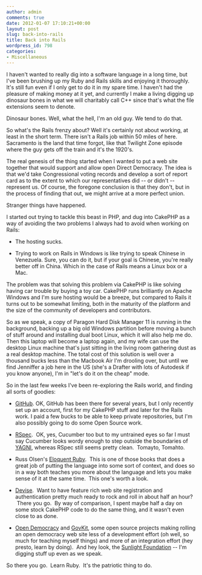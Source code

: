 ```yaml
---
author: admin
comments: true
date: 2012-01-07 17:10:21+00:00
layout: post
slug: back-into-rails
title: Back into Rails
wordpress_id: 798
categories:
- Miscellaneous
---
```


I haven't wanted to really dig into a software language in a long time, but I've been brushing up my Ruby and Rails skills and enjoying it thoroughly. It's still fun even if I only get to do it in my spare time. I haven't had the pleasure of making money at it yet, and currently I make a living digging up dinosaur bones in what we will charitably call C++ since that's what the file extensions seem to denote.

Dinosaur bones. Well, what the hell, I'm an old guy. We tend to do that.

So what's the Rails frenzy about? Well it's certainly not about working, at least in the short term. There isn't a Rails job within 50 miles of here. Sacramento is the land that time forgot, like that Twilight Zone episode where the guy gets off the train and it's the 1920's.

The real genesis of the thing started when I wanted to put a web site together that would support and allow open Direct Democracy. The idea is that we'd take Congressional voting records and develop a sort of report card as to the extent to which our representatives did -- or didn't -- represent us. Of course, the foregone conclusion is that they don't, but in the process of finding that out, we might arrive at a more perfect union.

Stranger things have happened.

I started out trying to tackle this beast in PHP, and dug into CakePHP as a way of avoiding the two problems I always had to avoid when working on Rails:



	
  * The hosting sucks.

	
  * Trying to work on Rails in Windows is like trying to speak Chinese in Venezuela. Sure, you can do it, but if your goal is Chinese, you're really better off in China. Which in the case of Rails means a Linux box or a Mac.


The problem was that solving this problem via CakePHP is like solving having car trouble by buying a toy car. CakePHP runs brilliantly on Apache Windows and I'm sure hosting would be a breeze, but compared to Rails it turns out to be somewhat limiting, both in the maturity of the platform and the size of the community of developers and contributors.

So as we speak, a copy of Paragon Hard Disk Manager 11 is running in the background, backing up a big old Windows partition before moving a bunch of stuff around and installing dual boot Linux, which it will also help me do. Then this laptop will become a laptop again, and my wife can use the desktop Linux machine that's just sitting in the living room gathering dust as a real desktop machine. The total cost of this solution is well over a thousand bucks less than the Macbook Air I'm drooling over, but until we find Jenniffer a job here in the US (she's a Drafter with lots of Autodesk if you know anyone), I'm in "let's do it on the cheap" mode.

So in the last few weeks I've been re-exploring the Rails world, and finding all sorts of goodies:

	
  * [GitHub](https://github.com/). OK, GitHub has been there for several years, but I only recently set up an account, first for my CakePHP stuff and later for the Rails work. I paid a few bucks to be able to keep private repositories, but I'm also possibly going to do some Open Source work.

	
  * [RSpec](http://blog.davidchelimsky.net/2007/05/14/an-introduction-to-rspec-part-i/).  OK, yes, Cucumber too but to my untrained eyes so far I must say Cucumber looks wordy enough to step outside the boundaries of [YAGNI](http://en.wikipedia.org/wiki/You_ain't_gonna_need_it), whereas RSpec still seems pretty clean.  Tomayto, Tomahto.

	
  * Russ Olsen's [Eloquent Ruby](http://www.amazon.com/Eloquent-Ruby-Addison-Wesley-Professional/dp/0321584104/ref=sr_1_1?ie=UTF8&qid=1325954089&sr=8-1).  This is one of those books that does a great job of putting the language into some sort of context, and does so in a way both teaches you more about the language and lets you make sense of it at the same time.  This one's worth a look.

	
  * [Devise](https://github.com/plataformatec/devise).  Want to have feature rich web site registration and authentication pretty much ready to rock and roll in about half an hour?  There you go.  By way of comparison, I spent maybe half a day on some stock CakePHP code to do the same thing, and it wasn't even close to as done.

	
  * [Open Democracy](https://github.com/rbjarnason/open-active-democracy) and [GovKit](https://github.com/opengovernment/govkit), some open source projects making rolling an open democracy web site less of a development effort (oh well, so much for teaching myself things) and more of an integration effort (hey presto, learn by doing).  And hey look, the [Sunlight Foundation](http://sunlightfoundation.com/) -- I'm digging stuff up even as we speak.


So there you go.  Learn Ruby.  It's the patriotic thing to do.
